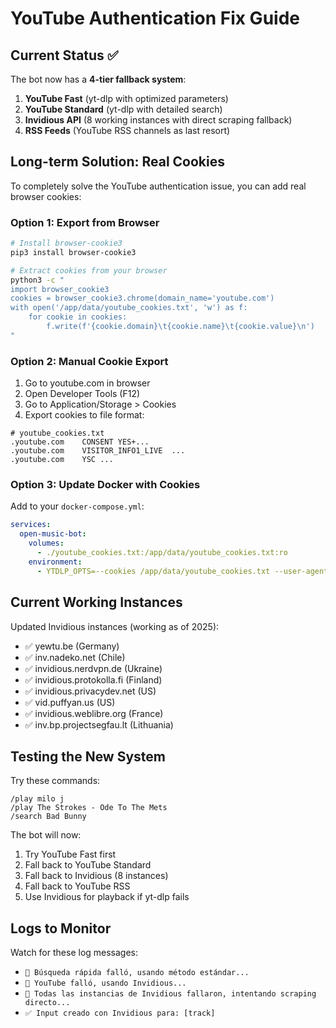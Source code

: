 # YouTube Authentication Fix Guide

## Current Status ✅
The bot now has a **4-tier fallback system**:
1. **YouTube Fast** (yt-dlp with optimized parameters)
2. **YouTube Standard** (yt-dlp with detailed search)  
3. **Invidious API** (8 working instances with direct scraping fallback)
4. **RSS Feeds** (YouTube RSS channels as last resort)

## Long-term Solution: Real Cookies

To completely solve the YouTube authentication issue, you can add real browser cookies:

### Option 1: Export from Browser
```bash
# Install browser-cookie3
pip3 install browser-cookie3

# Extract cookies from your browser
python3 -c "
import browser_cookie3
cookies = browser_cookie3.chrome(domain_name='youtube.com')
with open('/app/data/youtube_cookies.txt', 'w') as f:
    for cookie in cookies:
        f.write(f'{cookie.domain}\t{cookie.name}\t{cookie.value}\n')
"
```

### Option 2: Manual Cookie Export
1. Go to youtube.com in browser
2. Open Developer Tools (F12)
3. Go to Application/Storage > Cookies
4. Export cookies to file format:
```
# youtube_cookies.txt
.youtube.com	CONSENT	YES+...
.youtube.com	VISITOR_INFO1_LIVE	...
.youtube.com	YSC	...
```

### Option 3: Update Docker with Cookies
Add to your `docker-compose.yml`:
```yaml
services:
  open-music-bot:
    volumes:
      - ./youtube_cookies.txt:/app/data/youtube_cookies.txt:ro
    environment:
      - YTDLP_OPTS=--cookies /app/data/youtube_cookies.txt --user-agent 'Mozilla/5.0...'
```

## Current Working Instances
Updated Invidious instances (working as of 2025):
- ✅ yewtu.be (Germany)
- ✅ inv.nadeko.net (Chile) 
- ✅ invidious.nerdvpn.de (Ukraine)
- ✅ invidious.protokolla.fi (Finland)
- ✅ invidious.privacydev.net (US)
- ✅ vid.puffyan.us (US)
- ✅ invidious.weblibre.org (France)
- ✅ inv.bp.projectsegfau.lt (Lithuania)

## Testing the New System
Try these commands:
```
/play milo j
/play The Strokes - Ode To The Mets
/search Bad Bunny
```

The bot will now:
1. Try YouTube Fast first
2. Fall back to YouTube Standard
3. Fall back to Invidious (8 instances)
4. Fall back to YouTube RSS
5. Use Invidious for playback if yt-dlp fails

## Logs to Monitor
Watch for these log messages:
- `🔄 Búsqueda rápida falló, usando método estándar...`
- `🔄 YouTube falló, usando Invidious...`
- `🔄 Todas las instancias de Invidious fallaron, intentando scraping directo...`
- `✅ Input creado con Invidious para: [track]`